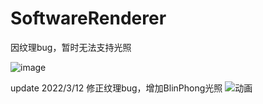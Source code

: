 ﻿# SoftwareRenderer

因纹理bug，暂时无法支持光照

![image](https://user-images.githubusercontent.com/54012057/157686232-446e9f8b-46ac-4879-96b1-f5f482d64b04.png)

update 2022/3/12 修正纹理bug，增加BlinPhong光照
![动画](https://user-images.githubusercontent.com/54012057/158013889-2bfdf649-e0ec-4f4c-b91f-29476d3643c0.gif)
